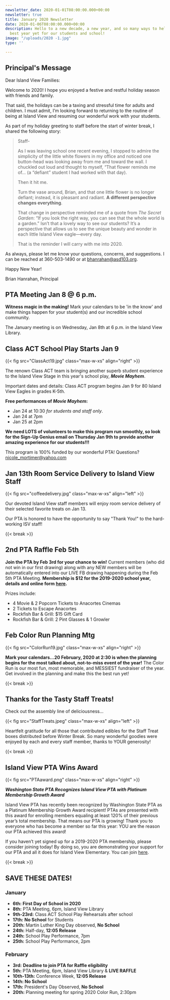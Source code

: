 ```yaml
---
newsletter_date: 2020-01-01T08:00:00.000+00:00
newsletter: true
title: January 2020 Newsletter
date: 2020-01-06T08:00:00.000+00:00
description: Hello to a new decade, a new year, and so many ways to help make it the
  best year yet for our students and school!
image: "/uploads/2020 -1.jpg"
type: ''

---
```

## Principal's Message

Dear Island View Families:

Welcome to 2020! I hope you enjoyed a festive and restful holiday season with friends and family.

That said, the holidays can be a taxing and stressful time for adults and children. I must admit, I’m looking forward to returning to the routine of being at Island View and resuming our wonderful work with your students.

As part of my holiday greeting to staff before the start of winter break, I shared the following story:

> Staff-
>
> As I was leaving school one recent evening, I stopped to admire the simplicity of the little white flowers in my office and noticed one button-head was looking away from me and toward the wall. I chuckled out loud and thought to myself, “That flower reminds me of… (a “defiant” student I had worked with that day).
>
> Then it hit me.
>
> Turn the vase around, Brian, and that one little flower is no longer defiant; instead, it is pleasant and radiant. **A different perspective changes everything**.
>
> That change in perspective reminded me of a quote from _The Secret Garden_: “If you look the right way, you can see that the whole world is a garden.” Isn’t that a lovely way to see our students? It’s a perspective that allows us to see the unique beauty and wonder in each little Island View eagle—every day.
>
> That is the reminder I will carry with me into 2020.

As always, please let me know your questions, concerns, and suggestions. I can be reached at 360-503-1490 or at [bhanrahan@asd103.org](mailto:bhanrahan@asd103.org).

Happy New Year!

Brian Hanrahan, Principal

## PTA Meeting Jan 8 @ 6 p.m.

**Witness magic in the making!** Mark your calendars to be 'in the know' and make things happen for your student(s) and our incredible school community.

The January meeting is on Wednesday, Jan 8th at 6 p.m. in the Island View Library.

## Class ACT School Play Starts Jan 9

{{< fig src="ClassAct19.jpg" class="max-w-xs" align="right" >}}

The renown Class ACT team is bringing another superb student experience to the Island View Stage in this year's school play, **_Movie Mayhem_**.

Important dates and details:
Class ACT program begins Jan 9 for 80 Island View Eagles in grades K-5th.

**Free performances of _Movie Mayhem_:**

* Jan 24 at 10:30 _for students and staff only_.
* Jan 24 at 7pm
* Jan 25 at 2pm

**We need LOTS of volunteers to make this program run smoothly, so look for the Sign-Up Genius email on Thursday Jan 9th to provide another amazing experience for our students!!!**

This program is 100% funded by our wonderful PTA!  Questions? [nicole_mortimer@yahoo.com](mailto:nicole_mortimer@yahoo.com)

## Jan 13th Room Service Delivery to Island View Staff

{{< fig src="coffeedelivery.jpg" class="max-w-xs" align="left" >}}

Our devoted Island View staff members will enjoy room service delivery of their selected favorite treats on Jan 13.

Our PTA is honored to have the opportunity to say "Thank You!" to the hard-working ISV staff!

{{< break >}}

## 2nd PTA Raffle Feb 5th

**Join the PTA by Feb 3rd for your chance to win!** Current members (who did not win in our first drawing) along with any NEW members will be automatically entered into our LIVE FB drawing happening during the Feb 5th PTA Meeting. **Membership is $12 for the 2019-2020 school year, details and online form** [**here**](https://www.islandviewpta.org/membership/)**.**

Prizes include:

* 4 Movie & 2 Popcorn Tickets to Anacortes Cinemas
* 2 Tickets to Escape Anacortes
* Rockfish Bar & Grill: $15 Gift Card
* Rockfish Bar & Grill: 2 Pint Glasses & 1 Growler

## Feb Color Run Planning Mtg

{{< fig src="ColorRun19.jpg" class="max-w-xs" align="right" >}}

**Mark your calendars...20 February, 2020 at 2:30 is when the planning begins for the most talked about, not-to-miss event of the year!** The Color Run is our most fun, most memorable, and MESSIEST fundraiser of the year. Get involved in the planning and make this the best run yet!

{{< break >}}

## Thanks for the Tasty Staff Treats!

Check out the assembly line of deliciousness...

{{< fig src="StaffTreats.jpeg" class="max-w-xs" align="left" >}}

Heartfelt gratitude for all those that contributed edibles for the Staff Treat boxes distributed before Winter Break. So many wonderful goodies were enjoyed by each and every staff member, thanks to YOUR generosity!

{{< break >}}

## Island View PTA Wins Award

{{< fig src="PTAaward.png" class="max-w-xs" align="right" >}}

**_Washington State PTA Recognizes Island View PTA with Platinum Membership Growth Award_**

Island View PTA has recently been recognized by Washington State PTA as a Platinum Membership Growth Award recipient! PTAs are presented with this award for enrolling members equaling at least 120% of their previous year’s total membership. That means our PTA is growing! Thank you to everyone who has become a member so far this year: YOU are the reason our PTA achieved this award!

If you haven’t yet signed up for a 2019-2020 PTA membership, please consider joining today! By doing so, you are demonstrating your support for our PTA and all it does for Island View Elementary. You can join [here](www.islandviewpta.org/membership).

{{< break >}}

## SAVE THESE DATES!

### January

* **6th:  First Day of School in 2020**
* **8th:**  PTA Meeting, 6pm, Island View Library
* **9th-23rd:**  Class ACT School Play Rehearsals after school
* **17th:**  **No School** for Students
* **20th:**  Martin Luther King Day observed, **No School**
* **24th:**  Half-day, **12:05 Release**
* **24th:**  School Play Performance, 7pm
* **25th:**  School Play Performance, 2pm

### February

* **3rd:**  **Deadline to join PTA for Raffle eligibility**
* **5th:**  PTA Meeting, 6pm, Island View Library & **LIVE RAFFLE**
* **10th-13th:**  Conference Week, **12:05 Release**
* **14th:  No School**
* **17th:**  President's Day Observed, **No School**
* **20th:** Planning meeting for spring 2020 Color Run, 2:30pm